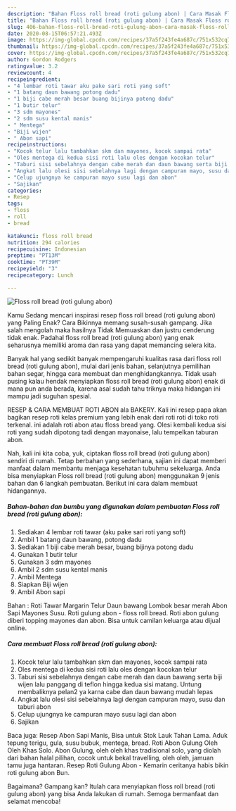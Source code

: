 ```yaml
---
description: "Bahan Floss roll bread (roti gulung abon) | Cara Masak Floss roll bread (roti gulung abon) Yang Paling Enak"
title: "Bahan Floss roll bread (roti gulung abon) | Cara Masak Floss roll bread (roti gulung abon) Yang Paling Enak"
slug: 406-bahan-floss-roll-bread-roti-gulung-abon-cara-masak-floss-roll-bread-roti-gulung-abon-yang-paling-enak
date: 2020-08-15T06:57:21.493Z
image: https://img-global.cpcdn.com/recipes/37a5f243fe4a687c/751x532cq70/floss-roll-bread-roti-gulung-abon-foto-resep-utama.jpg
thumbnail: https://img-global.cpcdn.com/recipes/37a5f243fe4a687c/751x532cq70/floss-roll-bread-roti-gulung-abon-foto-resep-utama.jpg
cover: https://img-global.cpcdn.com/recipes/37a5f243fe4a687c/751x532cq70/floss-roll-bread-roti-gulung-abon-foto-resep-utama.jpg
author: Gordon Rodgers
ratingvalue: 3.2
reviewcount: 4
recipeingredient:
- "4 lembar roti tawar aku pake sari roti yang soft"
- "1 batang daun bawang potong dadu"
- "1 biji cabe merah besar buang bijinya potong dadu"
- "1 butir telur"
- "3 sdm mayones"
- "2 sdm susu kental manis"
- " Mentega"
- "Biji wijen"
- " Abon sapi"
recipeinstructions:
- "Kocok telur lalu tambahkan skm dan mayones, kocok sampai rata"
- "Oles mentega di kedua sisi roti lalu oles dengan kocokan telur"
- "Taburi sisi sebelahnya dengan cabe merah dan daun bawang serta biji wijen lalu panggang di teflon hingga kedua sisi matang. Untung membaliknya pelan2 ya karna cabe dan daun bawang mudah lepas"
- "Angkat lalu olesi sisi sebelahnya lagi dengan campuran mayo, susu dan taburi abon"
- "Celup ujungnya ke campuran mayo susu lagi dan abon"
- "Sajikan"
categories:
- Resep
tags:
- floss
- roll
- bread

katakunci: floss roll bread 
nutrition: 294 calories
recipecuisine: Indonesian
preptime: "PT13M"
cooktime: "PT39M"
recipeyield: "3"
recipecategory: Lunch

---
```



![Floss roll bread (roti gulung abon)](https://img-global.cpcdn.com/recipes/37a5f243fe4a687c/751x532cq70/floss-roll-bread-roti-gulung-abon-foto-resep-utama.jpg)

Kamu Sedang mencari inspirasi resep floss roll bread (roti gulung abon) yang Paling Enak? Cara Bikinnya memang susah-susah gampang. Jika salah mengolah maka hasilnya Tidak Memuaskan dan justru cenderung tidak enak. Padahal floss roll bread (roti gulung abon) yang enak seharusnya memiliki aroma dan rasa yang dapat memancing selera kita.

Banyak hal yang sedikit banyak mempengaruhi kualitas rasa dari floss roll bread (roti gulung abon), mulai dari jenis bahan, selanjutnya pemilihan bahan segar, hingga cara membuat dan menghidangkannya. Tidak usah pusing kalau hendak menyiapkan floss roll bread (roti gulung abon) enak di mana pun anda berada, karena asal sudah tahu triknya maka hidangan ini mampu jadi suguhan spesial.

RESEP &amp; CARA MEMBUAT ROTI ABON ala BAKERY. Kali ini resep papa akan bagikan resep roti kelas premium yang lebih enak dari roti roti di toko roti terkenal. ini adalah roti abon atau floss bread yang. Olesi kembali kedua sisi roti yang sudah dipotong tadi dengan mayonaise, lalu tempelkan taburan abon.


Nah, kali ini kita coba, yuk, ciptakan floss roll bread (roti gulung abon) sendiri di rumah. Tetap berbahan yang sederhana, sajian ini dapat memberi manfaat dalam membantu menjaga kesehatan tubuhmu sekeluarga. Anda bisa menyiapkan Floss roll bread (roti gulung abon) menggunakan 9 jenis bahan dan 6 langkah pembuatan. Berikut ini cara dalam membuat hidangannya.

<!--inarticleads1-->

##### Bahan-bahan dan bumbu yang digunakan dalam pembuatan Floss roll bread (roti gulung abon):

1. Sediakan 4 lembar roti tawar (aku pake sari roti yang soft)
1. Ambil 1 batang daun bawang, potong dadu
1. Sediakan 1 biji cabe merah besar, buang bijinya potong dadu
1. Gunakan 1 butir telur
1. Gunakan 3 sdm mayones
1. Ambil 2 sdm susu kental manis
1. Ambil  Mentega
1. Siapkan Biji wijen
1. Ambil  Abon sapi


Bahan : Roti Tawar Margarin Telur Daun bawang Lombok besar merah Abon Sapi Mayones Susu. Roti gulung abon - floss roll bread. Roti abon gulung diberi topping mayones dan abon. Bisa untuk camilan keluarga atau dijual online. 

<!--inarticleads2-->

##### Cara membuat Floss roll bread (roti gulung abon):

1. Kocok telur lalu tambahkan skm dan mayones, kocok sampai rata
1. Oles mentega di kedua sisi roti lalu oles dengan kocokan telur
1. Taburi sisi sebelahnya dengan cabe merah dan daun bawang serta biji wijen lalu panggang di teflon hingga kedua sisi matang. Untung membaliknya pelan2 ya karna cabe dan daun bawang mudah lepas
1. Angkat lalu olesi sisi sebelahnya lagi dengan campuran mayo, susu dan taburi abon
1. Celup ujungnya ke campuran mayo susu lagi dan abon
1. Sajikan


Baca juga: Resep Abon Sapi Manis, Bisa untuk Stok Lauk Tahan Lama. Aduk tepung terigu, gula, susu bubuk, mentega, bread. Roti Abon Gulung Oleh Oleh Khas Solo. Abon Gulung, oleh oleh khas tradisional solo, yang diolah dari bahan halal pilihan, cocok untuk bekal travelling, oleh oleh, jamuan tamu juga hantaran. Resep Roti Gulung Abon - Kemarin ceritanya habis bikin roti gulung abon Bun. 

Bagaimana? Gampang kan? Itulah cara menyiapkan floss roll bread (roti gulung abon) yang bisa Anda lakukan di rumah. Semoga bermanfaat dan selamat mencoba!
